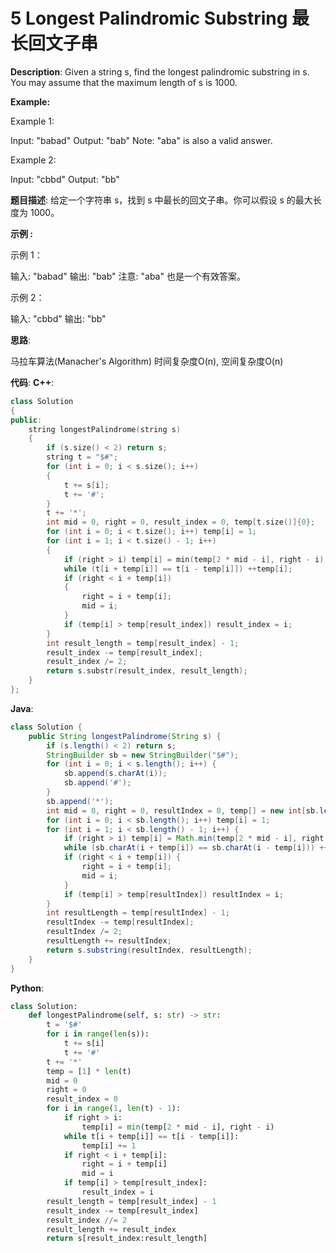 # 5 Longest Palindromic Substring 最长回文子串

__Description__:
Given a string s, find the longest palindromic substring in s. You may assume that the maximum length of s is 1000.

__Example:__

Example 1:

Input: "babad"
Output: "bab"
Note: "aba" is also a valid answer.

Example 2:

Input: "cbbd"
Output: "bb"

__题目描述__:
给定一个字符串 s，找到 s 中最长的回文子串。你可以假设 s 的最大长度为 1000。

__示例 :__

示例 1：

输入: "babad"
输出: "bab"
注意: "aba" 也是一个有效答案。

示例 2：

输入: "cbbd"
输出: "bb"

__思路__:

马拉车算法(Manacher's Algorithm)
时间复杂度O(n), 空间复杂度O(n)

__代码__:
__C++__:

```C++
class Solution 
{
public:
    string longestPalindrome(string s) 
    {
        if (s.size() < 2) return s;
        string t = "$#";
        for (int i = 0; i < s.size(); i++)
        {
            t += s[i];
            t += '#';
        }
        t += '*';
        int mid = 0, right = 0, result_index = 0, temp[t.size()]{0};
        for (int i = 0; i < t.size(); i++) temp[i] = 1;
        for (int i = 1; i < t.size() - 1; i++)
        {
            if (right > i) temp[i] = min(temp[2 * mid - i], right - i);
            while (t[i + temp[i]] == t[i - temp[i]]) ++temp[i];
            if (right < i + temp[i])
            {
                right = i + temp[i];
                mid = i;
            }
            if (temp[i] > temp[result_index]) result_index = i;
        }
        int result_length = temp[result_index] - 1;
        result_index -= temp[result_index];
        result_index /= 2;
        return s.substr(result_index, result_length);
    }
};
```

__Java__:

```Java
class Solution {
    public String longestPalindrome(String s) {
        if (s.length() < 2) return s;
        StringBuilder sb = new StringBuilder("$#");
        for (int i = 0; i < s.length(); i++) {
            sb.append(s.charAt(i));
            sb.append('#');
        }
        sb.append('*');
        int mid = 0, right = 0, resultIndex = 0, temp[] = new int[sb.length()];
        for (int i = 0; i < sb.length(); i++) temp[i] = 1;
        for (int i = 1; i < sb.length() - 1; i++) {
            if (right > i) temp[i] = Math.min(temp[2 * mid - i], right - i);
            while (sb.charAt(i + temp[i]) == sb.charAt(i - temp[i])) ++temp[i];
            if (right < i + temp[i]) {
                right = i + temp[i];
                mid = i;
            }
            if (temp[i] > temp[resultIndex]) resultIndex = i;
        }
        int resultLength = temp[resultIndex] - 1;
        resultIndex -= temp[resultIndex];
        resultIndex /= 2;
        resultLength += resultIndex;
        return s.substring(resultIndex, resultLength);
    }
}
```

__Python__:

```Python
class Solution:
    def longestPalindrome(self, s: str) -> str:
        t = '$#'
        for i in range(len(s)):
            t += s[i]
            t += '#'
        t += '*'
        temp = [1] * len(t)
        mid = 0
        right = 0
        result_index = 0
        for i in range(1, len(t) - 1):
            if right > i:
                temp[i] = min(temp[2 * mid - i], right - i)
            while t[i + temp[i]] == t[i - temp[i]]:
                temp[i] += 1
            if right < i + temp[i]:
                right = i + temp[i]
                mid = i
            if temp[i] > temp[result_index]:
                result_index = i
        result_length = temp[result_index] - 1
        result_index -= temp[result_index]
        result_index //= 2
        result_length += result_index
        return s[result_index:result_length]
```
